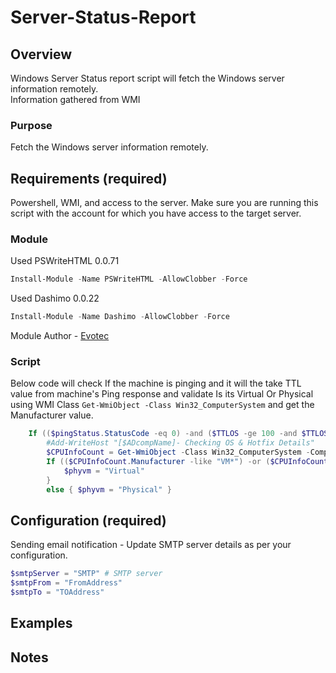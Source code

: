 # Server-Status-Report

## Overview
Windows Server Status report script will fetch the Windows server information remotely.<br>
Information gathered from WMI
### Purpose
Fetch the Windows server information remotely.

## Requirements (required)
Powershell, WMI, and access to the server.
Make sure you are running this script with the account for which you have access to the target server.
### Module
Used PSWriteHTML  0.0.71
```powershell
Install-Module -Name PSWriteHTML -AllowClobber -Force
```
Used Dashimo 0.0.22
```powershell
Install-Module -Name Dashimo -AllowClobber -Force
```
Module Author - [Evotec](https://github.com/EvotecIT/PSWriteHTML)

### Script

Below code will check If the machine is pinging and it will the take TTL value from machine's Ping response and validate Is its Virtual Or Physical using WMI Class ```Get-WmiObject -Class Win32_ComputerSystem``` and get the Manufacturer value.
```powershell
	If (($pingStatus.StatusCode -eq 0) -and ($TTLOS -ge 100 -and $TTLOS -le 128 -or $TTLOS -le 0)) {
		#Add-WriteHost "[$ADcompName]- Checking OS & Hotfix Details"
		$CPUInfoCount = Get-WmiObject -Class Win32_ComputerSystem -ComputerName $ComputerName
		If (($CPUInfoCount.Manufacturer -like "VM*") -or ($CPUInfoCount.Manufacturer -like "Microsoft*")) {
			$phyvm = "Virtual"
		}
		else { $phyvm = "Physical" }
```


## Configuration (required)
Sending email notification - Update SMTP server details as per your configuration.
```Powershell 
$smtpServer = "SMTP" # SMTP server
$smtpFrom = "FromAddress"
$smtpTo = "TOAddress"
```

## Examples

## Notes

